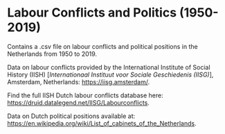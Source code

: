 # Labour Conflicts and Politics (1950-2019)

Contains a .csv file on labour conflicts and political positions in the Netherlands from 1950 to 2019.

Data on labour conflicts provided by the International Institute of Social History (IISH) [_Internationaal Instituut voor Sociale Geschiedenis (IISG)_], Amsterdam, Netherlands: https://iisg.amsterdam/.

Find the full IISH Dutch labour conflicts database here: https://druid.datalegend.net/IISG/Labourconflicts.

Data on Dutch political positions available at: https://en.wikipedia.org/wiki/List_of_cabinets_of_the_Netherlands.
